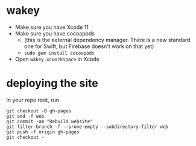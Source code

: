 # wakey

- Make sure you have Xcode 11
- Make sure you have cocoapods 
    - (this is the external dependency manager. There is a new standard one for Swift, but Firebase doesn't work on that yet)
    - `sudo gem install cocoapods`
- Open `wakey.xcworkspace` in Xcode

# deploying the site

In your repo root, run

```
git checkout -B gh-pages
git add -f web
git commit -am "Rebuild website"
git filter-branch -f --prune-empty --subdirectory-filter web
git push -f origin gh-pages
git checkout -
```